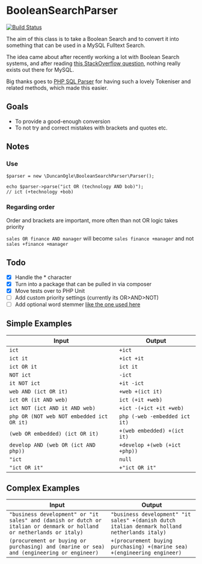 # BooleanSearchParser

[![Build Status](https://travis-ci.org/DuncanOgle/BooleanSearchParser.svg?branch=master)](https://travis-ci.org/DuncanOgle/BooleanSearchParser)

The aim of this class is to take a Boolean Search and to convert it into something that can be used in a MySQL Fulltext Search.

The idea came about after recently working a lot with Boolean Search systems, and after reading [this StackOverflow question](http://stackoverflow.com/questions/16016723/is-there-a-good-php-library-available-to-parse-boolean-search-operators-to-mysql), nothing really exists out there for MySQL.

Big thanks goes to [PHP SQL Parser](https://github.com/soundintheory/php-sql-parser) for having such a lovely Tokeniser and related methods, which made this easier.

## Goals
* To provide a good-enough conversion
* To not try and correct mistakes with brackets and quotes etc.

## Notes
### Use
```
$parser = new \DuncanOgle\BooleanSearchParser\Parser();

echo $parser->parse("ict OR (technology AND bob)");
// ict (+technology +bob)
```

### Regarding order
Order and brackets are important, more often than not OR logic takes priority

`sales OR finance AND manager` will become `sales finance +manager` and not `sales +finance +manager`

## Todo
- [x] Handle the * character
- [x] Turn into a package that can be pulled in via composer
- [x] Move tests over to PHP Unit
- [ ] Add custom priority settings (currently its OR>AND>NOT)
- [ ] Add optional word stemmer [like the one used here](https://github.com/ovaistariq/FULLTEXT-search-utility)

## Simple Examples

|Input|Output|
|-----|------|
|`ict` |   `+ict`|
|`ict it` |   `+ict +it`|
|`ict OR it` |   `ict it`|
|`NOT ict` |   `-ict`|
|`it NOT ict` |   `+it -ict`|
|`web AND (ict OR it)` |   `+web +(ict it)`|
|`ict OR (it AND web)` |   `ict (+it +web)`|
|`ict NOT (ict AND it AND web)` |   `+ict -(+ict +it +web)`|
|`php OR (NOT web NOT embedded ict OR it)` |   `php (-web -embedded ict it)`|
|`(web OR embedded) (ict OR it)` |   `+(web embedded) +(ict it)`|
|`develop AND (web OR (ict AND php))` |   `+develop +(web (+ict +php))`|
|`"ict` |   `null `|
|`"ict OR it"` |   `+"ict OR it"`|

## Complex Examples
|Input|Output|
|-----|------|
`"business development" or "it sales" and (danish or dutch or italian or denmark or holland or netherlands or italy)` | `"business development" "it sales" +(danish dutch italian denmark holland netherlands italy)`
`(procurement or buying or purchasing) and (marine or sea) and (engineering or engineer)` | `+(procurement buying purchasing) +(marine sea) +(engineering engineer)`